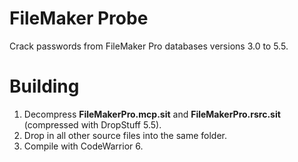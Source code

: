 # FileMaker Probe
Crack passwords from FileMaker Pro databases versions 3.0 to 5.5.

# Building
1. Decompress **FileMakerPro.mcp.sit** and **FileMakerPro.rsrc.sit** (compressed with DropStuff 5.5).
2. Drop in all other source files into the same folder.
3. Compile with CodeWarrior 6.
